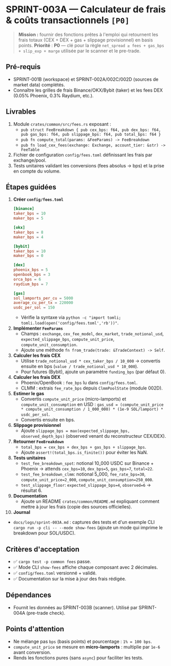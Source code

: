 # SPRINT-003A — Calculateur de frais & coûts transactionnels `[P0]`

> **Mission :** fournir des fonctions prêtes à l'emploi qui retournent les frais totaux (CEX + DEX + gas + slippage provisionnel) en basis points.
> **Priorité** : **P0** — clé pour la règle `net_spread ≥ fees + gas_bps + slip_exp + marge` utilisée par le scanner et le pre-trade.

## Pré-requis
- SPRINT-001B (workspace) et SPRINT-002A/002C/002D (sources de market data) complétés.
- Connaître les grilles de frais Binance/OKX/Bybit (taker) et les fees DEX (0.05% Phoenix, 0.3% Raydium, etc.).

## Livrables
1. Module `crates/common/src/fees.rs` exposant :
   - `pub struct FeeBreakdown { pub cex_bps: f64, pub dex_bps: f64, pub gas_bps: f64, pub slippage_bps: f64, pub total_bps: f64 }`
   - `pub fn compute_total(params: &FeeParams) -> FeeBreakdown`
   - `pub fn load_cex_fees(exchange: Exchange, account_tier: &str) -> FeeTable`
2. Fichier de configuration `config/fees.toml` définissant les frais par exchange/pool.
3. Tests unitaires validant les conversions (fees absolus → bps) et la prise en compte du volume.

## Étapes guidées
1. **Créer `config/fees.toml`**
   ```toml
   [binance]
   taker_bps = 10
   maker_bps = 5

   [okx]
   taker_bps = 8
   maker_bps = 4

   [bybit]
   taker_bps = 10
   maker_bps = 0

   [dex]
   phoenix_bps = 5
   openbook_bps = 3
   orca_bps = 6
   raydium_bps = 7

   [gas]
   sol_lamports_per_cu = 5000
   average_cu_per_tx = 220000
   usdc_per_sol = 150
   ```
   - Vérifie la syntaxe via `python -c "import tomli; tomli.load(open('config/fees.toml','rb'))"`.
2. **Implémenter `FeeParams`**
   - Champs : `exchange`, `cex_fee_model`, `dex_market`, `trade_notional_usd`, `expected_slippage_bps`, `compute_unit_price`, `compute_unit_consumption`.
   - Ajoute une méthode `fn from_trade(trade: &TradeContext) -> Self`.
3. **Calculer les frais CEX**
   - Utilise `trade_notional_usd * cex_taker_bps / 10_000` → convertis ensuite en bps (`value / trade_notional_usd * 10_000`).
   - Pour futures (Bybit), ajoute un paramètre `funding_bps` (par défaut 0).
4. **Calculer les frais DEX**
   - Phoenix/OpenBook : `fee_bps` lu dans `config/fees.toml`.
   - CLMM : extrais `fee_rate_bps` depuis `ClmmPoolState` (module 002D).
5. **Estimer le gas**
   - Convertis `compute_unit_price` (micro-lamports) et `compute_unit_consumption` en USD :
     `gas_usd = (compute_unit_price * compute_unit_consumption / 1_000_000) * (1e-9 SOL/lamport) * usdc_per_sol`.
   - Convertis ensuite en bps.
6. **Slippage provisionnel**
   - Ajoute `slippage_bps = max(expected_slippage_bps, observed_depth_bps)` (observed venant du reconstructeur CEX/DEX).
7. **Retourner `FeeBreakdown`**
   - `total_bps = cex_bps + dex_bps + gas_bps + slippage_bps`.
   - Ajoute `assert!(total_bps.is_finite())` pour éviter les NaN.
8. **Tests unitaires**
   - `test_fee_breakdown_spot`: notional 10_000 USDC sur Binance + Phoenix → attends `cex_bps=10`, `dex_bps=5`, `gas_bps≈7`, `total≈22`.
   - `test_fee_breakdown_clmm`: notional 5_000, `fee_rate_bps=30`, `compute_unit_price=2_000`, `compute_unit_consumption=250_000`.
   - `test_slippage_floor`: `expected_slippage_bps=4`, `observed=6` → résultat 6.
9. **Documentation**
   - Ajoute un README `crates/common/README.md` expliquant comment mettre à jour les frais (copie des sources officielles).
10. **Journal**
   - `docs/logs/sprint-003A.md` : captures des tests et d'un exemple CLI `cargo run -p cli -- --mode show-fees` (ajoute un mode qui imprime le breakdown pour SOL/USDC).

## Critères d'acceptation
- ✅ `cargo test -p common fees` passe.
- ✅ Mode CLI `show-fees` affiche chaque composant avec 2 décimales.
- ✅ `config/fees.toml` versionné + validé.
- ✅ Documentation sur la mise à jour des frais rédigée.

## Dépendances
- Fournit les données au SPRINT-003B (scanner). Utilisé par SPRINT-004A (pre-trade check).

## Points d'attention
- Ne mélange pas `bps` (basis points) et pourcentage : `1% = 100 bps`.
- `compute_unit_price` se mesure en **micro-lamports** : multiplie par `1e-6` avant conversion.
- Rends les fonctions pures (sans `async`) pour faciliter les tests.
